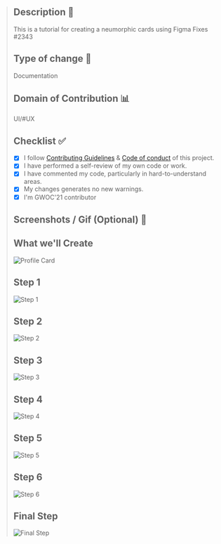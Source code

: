 > ## Description 📜
> This is a tutorial for creating a neumorphic cards using Figma Fixes #2343
> 
> ## Type of change 📝
> Documentation
> 
> ## Domain of Contribution 📊
> UI/#UX
> 
> ## Checklist ✅
> * [x]  I follow [Contributing Guidelines](https://github.com/girlscript/winter-of-contributing/blob/main/.github/CONTRIBUTING.md) & [Code of conduct](https://github.com/girlscript/winter-of-contributing/blob/main/.github/CODE_OF_CONDUCT.md) of this project.
> * [x]  I have performed a self-review of my own code or work.
> * [x]  I have commented my code, particularly in hard-to-understand areas.
> * [x]  My changes generates no new warnings.
> * [x]  I'm GWOC'21 contributor
> 
> ## Screenshots / Gif (Optional) 📸
> ## What we'll Create
> ![Profile Card](https://user-images.githubusercontent.com/65614117/135342447-7ff051f4-a999-4dab-828b-2365fdd2feef.png)
> ## Step 1
> ![Step 1](https://user-images.githubusercontent.com/65614117/135342500-77a1ac1b-7ef6-42d6-adc9-7af2679a5a1e.png)
> ## Step 2
> ![Step 2](https://user-images.githubusercontent.com/65614117/135342527-7d9d505d-0e79-4e3c-bbef-9094697f475c.png)
> ## Step 3
> ![Step 3](https://user-images.githubusercontent.com/65614117/135342574-f24e06d9-e3cf-4816-85ac-f78cb747ce40.png)
> ## Step 4
> ![Step 4](https://user-images.githubusercontent.com/65614117/135342605-d6b645bd-0cf4-453b-865b-f519df179468.png)
> ## Step 5
> ![Step 5](https://user-images.githubusercontent.com/65614117/135342637-daf5f0f8-3da4-4dcc-917c-c10c8c56d2d6.png)
> ## Step 6
> ![Step 6](https://user-images.githubusercontent.com/65614117/135342668-e94ba23d-21d5-4dfb-a775-c35c1f611f27.png)
> ## Final Step
> ![Final Step](https://user-images.githubusercontent.com/65614117/135342715-81c3b5f3-40a5-4cff-b9cd-37e6f98c6807.png) 
